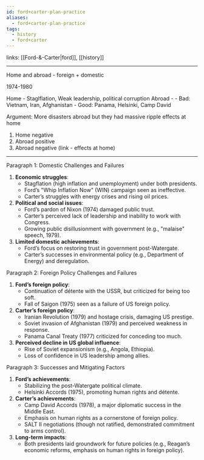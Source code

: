```yaml
---
id: ford+carter-plan-practice
aliases:
  - ford+carter-plan-practice
tags:
  - history
  - ford+carter
---
```

links: [[Ford-&-Carter|ford]], [[history]]

***

Home and abroad - foreign + domestic

1974-1980

Home - Staglflation, Weak leadership, political corruption
Abroad - 
    - Bad: Vietnam, Iran, Afghanistan
    - Good: Panama, Helsinki, Camp David

Argument: More disasters abroad but they had massive ripple effects at home

1. Home negative
2. Abroad positive
3. Abroad negative (link - effects at home)

***

Paragraph 1: Domestic Challenges and Failures
1. **Economic struggles**:
   - Stagflation (high inflation and unemployment) under both presidents.
   - Ford’s "Whip Inflation Now" (WIN) campaign seen as ineffective.
   - Carter’s struggles with energy crises and rising oil prices.
2. **Political and social issues**:
   - Ford’s pardon of Nixon (1974) damaged public trust.
   - Carter’s perceived lack of leadership and inability to work with Congress.
   - Growing public disillusionment with government (e.g., "malaise" speech, 1979).
3. **Limited domestic achievements**:
   - Ford’s focus on restoring trust in government post-Watergate.
   - Carter’s successes in environmental policy (e.g., Department of Energy) and deregulation.

Paragraph 2: Foreign Policy Challenges and Failures
1. **Ford’s foreign policy**:
   - Continuation of détente with the USSR, but criticized for being too soft.
   - Fall of Saigon (1975) seen as a failure of US foreign policy.
2. **Carter’s foreign policy**:
   - Iranian Revolution (1979) and hostage crisis, damaging US prestige.
   - Soviet invasion of Afghanistan (1979) and perceived weakness in response.
   - Panama Canal Treaty (1977) criticized for conceding too much.
3. **Perceived decline in US global influence**:
   - Rise of Soviet expansionism (e.g., Angola, Ethiopia).
   - Loss of confidence in US leadership among allies.


Paragraph 3: Successes and Mitigating Factors
1. **Ford’s achievements**:
   - Stabilizing the post-Watergate political climate.
   - Helsinki Accords (1975), promoting human rights and détente.
2. **Carter’s achievements**:
   - Camp David Accords (1978), a major diplomatic success in the Middle East.
   - Emphasis on human rights as a cornerstone of foreign policy.
   - SALT II negotiations (though not ratified, demonstrated commitment to arms control).
3. **Long-term impacts**:
   - Both presidents laid groundwork for future policies (e.g., Reagan’s economic reforms, emphasis on human rights in foreign policy).

